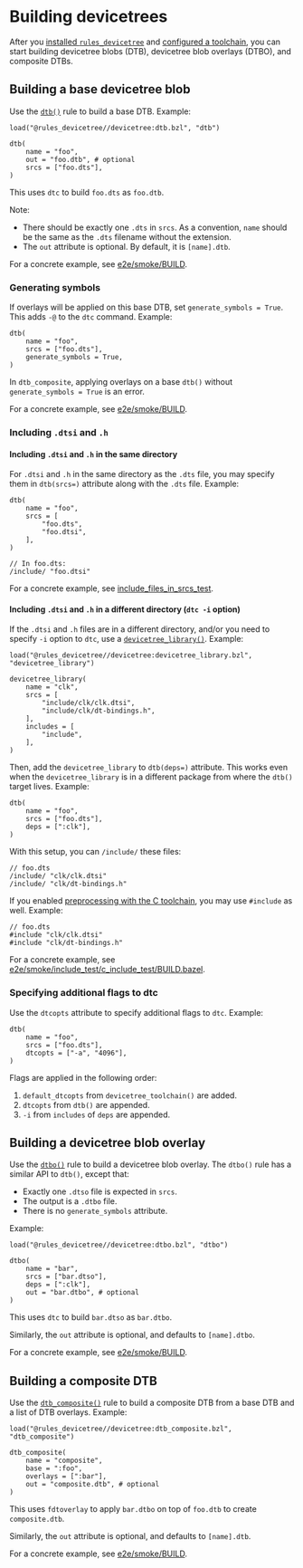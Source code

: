 # Building devicetrees

After you [installed `rules_devicetree`](installation.md) and
[configured a toolchain](configuring_toolchain.md), you can start building
devicetree blobs (DTB), devicetree blob overlays (DTBO), and composite DTBs.

## Building a base devicetree blob

Use the [`dtb()`](api/dtb.md#dtb) rule to build a base DTB. Example:

```starlark
load("@rules_devicetree//devicetree:dtb.bzl", "dtb")

dtb(
    name = "foo",
    out = "foo.dtb", # optional
    srcs = ["foo.dts"],
)
```

This uses `dtc` to build `foo.dts` as `foo.dtb`.

Note:

- There should be exactly one `.dts` in `srcs`. As a convention,
  `name` should be the same as the `.dts` filename without the extension.
- The `out` attribute is optional. By default, it is `[name].dtb`.

For a concrete example, see
[e2e/smoke/BUILD](../e2e/smoke/BUILD).

### Generating symbols

If overlays will be applied on this base DTB, set `generate_symbols = True`.
This adds `-@` to the `dtc` command. Example:

```
dtb(
    name = "foo",
    srcs = ["foo.dts"],
    generate_symbols = True,
)
```

In `dtb_composite`, applying overlays on a base `dtb()` without
`generate_symbols = True` is an error.

For a concrete example, see
[e2e/smoke/BUILD](../e2e/smoke/BUILD).

### Including `.dtsi` and `.h`

#### Including `.dtsi` and `.h` in the same directory

For `.dtsi` and `.h` in the same directory as the `.dts` file, you may specify
them in `dtb(srcs=)` attribute along with the `.dts` file. Example:

```starlark
dtb(
    name = "foo",
    srcs = [
        "foo.dts",
        "foo.dtsi",
    ],
)
```

```
// In foo.dts:
/include/ "foo.dtsi"
```

For a concrete example, see
[include_files_in_srcs_test](../e2e/smoke/include_test/include_files_in_srcs_test/BUILD.bazel).

#### Including `.dtsi` and `.h` in a different directory (`dtc -i` option)

If the `.dtsi` and `.h` files are in a different directory, and/or you need to
specify `-i` option to `dtc`, use a
[`devicetree_library()`](api/devicetree_library.md#devicetree_library). Example:

```
load("@rules_devicetree//devicetree:devicetree_library.bzl", "devicetree_library")

devicetree_library(
    name = "clk",
    srcs = [
        "include/clk/clk.dtsi",
        "include/clk/dt-bindings.h",
    ],
    includes = [
        "include",
    ],
)
```

Then, add the `devicetree_library` to `dtb(deps=)` attribute. This works
even when the `devicetree_library` is in a different package from where
the `dtb()` target lives. Example:

```starlark
dtb(
    name = "foo",
    srcs = ["foo.dts"],
    deps = [":clk"],
)
```

With this setup, you can `/include/` these files:

```
// foo.dts
/include/ "clk/clk.dtsi"
/include/ "clk/dt-bindings.h"
```

If you enabled
[preprocessing with the C toolchain](configuring_toolchain.md#supporting-c-preprocessor-directives),
you may use `#include` as well. Example:

```
// foo.dts
#include "clk/clk.dtsi"
#include "clk/dt-bindings.h"
```

For a concrete example, see
[e2e/smoke/include_test/c_include_test/BUILD.bazel](../e2e/smoke/include_test/c_include_test/BUILD.bazel).

### Specifying additional flags to dtc

Use the `dtcopts` attribute to specify additional flags to `dtc`. Example:

```starlark
dtb(
    name = "foo",
    srcs = ["foo.dts"],
    dtcopts = ["-a", "4096"],
)
```

Flags are applied in the following order:

1.  `default_dtcopts` from `devicetree_toolchain()` are added.
2.  `dtcopts` from `dtb()` are appended.
3.  `-i` from `includes` of `deps` are appended.

## Building a devicetree blob overlay

Use the [`dtbo()`](api/dtbo.md#dtbo) rule to build a devicetree blob overlay.
The `dtbo()` rule has a similar API to `dtb()`, except that:

- Exactly one `.dtso` file is expected in `srcs`.
- The output is a `.dtbo` file.
- There is no `generate_symbols` attribute.

Example:

```starlark
load("@rules_devicetree//devicetree:dtbo.bzl", "dtbo")

dtbo(
    name = "bar",
    srcs = ["bar.dtso"],
    deps = [":clk"],
    out = "bar.dtbo", # optional
)
```

This uses `dtc` to build `bar.dtso` as `bar.dtbo`.

Similarly, the `out` attribute is optional, and defaults to `[name].dtbo`.

For a concrete example, see
[e2e/smoke/BUILD](../e2e/smoke/BUILD).

## Building a composite DTB

Use the [`dtb_composite()`](api/dtb_composite.md#dtb_composite) rule to
build a composite DTB from a base DTB and a list of DTB overlays. Example:

```starlark
load("@rules_devicetree//devicetree:dtb_composite.bzl", "dtb_composite")

dtb_composite(
    name = "composite",
    base = ":foo",
    overlays = [":bar"],
    out = "composite.dtb", # optional
)
```

This uses `fdtoverlay` to apply `bar.dtbo` on top of `foo.dtb` to create
`composite.dtb`.

Similarly, the `out` attribute is optional, and defaults to `[name].dtb`.

For a concrete example, see
[e2e/smoke/BUILD](../e2e/smoke/BUILD).
